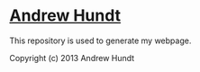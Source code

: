 # [Andrew Hundt](http://ahundt.github.io)

This repository is used to generate my webpage.

Copyright (c) 2013 Andrew Hundt